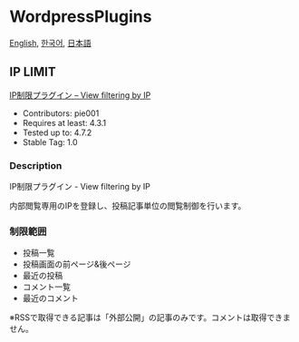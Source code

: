 # WordpressPlugins

[English](README.md), [한국어](README.ko.md), [日本語](README.ja.md)

## IP LIMIT

[IP制限プラグイン – View filtering by IP](https://wordpress.org/plugins/ip-limit/)

- Contributors: pie001
- Requires at least: 4.3.1
- Tested up to: 4.7.2
- Stable Tag: 1.0

### Description
IP制限プラグイン - View filtering by IP

内部閲覧専用のIPを登録し、投稿記事単位の閲覧制御を行います。

### 制限範囲
- 投稿一覧
- 投稿画面の前ページ&後ページ
- 最近の投稿
- コメント一覧
- 最近のコメント

※RSSで取得できる記事は「外部公開」の記事のみです。コメントは取得できません。
